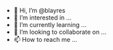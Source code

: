 - 👋 Hi, I’m @blayres
- 👀 I’m interested in ...
- 🌱 I’m currently learning ...
- 💞️ I’m looking to collaborate on ...
- 📫 How to reach me ...

<!---
blayres/blayres is a ✨ special ✨ repository because its `README.md` (this file) appears on your GitHub profile.
You can click the Preview link to take a look at your changes.
--->
